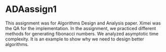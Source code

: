 ADAassign1
==========
This assignment was for Algorithms Design and Analysis paper.
Ximei was the QA for the implementation.
In the assignment, we practiced different methods for generating fibonacci numbers. We analyzed asymptotic time complexity.
It is an example to show why we need to design better algorithms.
